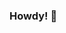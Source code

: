 ### Howdy! 👋

<!--
**Sidm9/Sidm9** is a ✨ _special_ ✨ repository because its `README.md` (this file) appears on your GitHub profile.

Here are some ideas to get you started:
I am a web developer 
I specialize in digital strategy, project management, and development. I have been at this designing webapps for a good three years, and have sharpened my skills working on over 5 projects.
With every project, I implement the highest standards of communication and collaboration, and believe that process is the foundation of success.

- 🔭 I’m currently working on ... A7A2.0 , CODEY 
- 🌱 I’m currently learning ... FLASK AND BACKEND TECHNOLOGIES
- 👯 I’m looking to collaborate on ... OPEN SOURCE PROJECTS
- 📫 How to reach me: ... DISCORD : matrix#6893
-->
